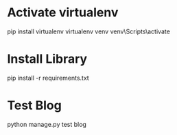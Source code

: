 # Activate virtualenv
pip install virtualenv
virtualenv venv
venv\Scripts\activate

# Install Library
pip install -r requirements.txt

# Test Blog
python manage.py test blog
